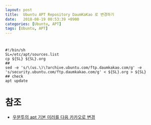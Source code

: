 ```yaml
---
layout: post
title:  Ubuntu APT Repository DaumKaKao 로 변경하기
date:   2018-08-19 00:53:39 +0900
categories: [Ubuntu, APT]
tags: [Ubuntu, APT]
---
```

# 
    #!/bin/sh
    SL=/etc/apt/sources.list
    cp ${SL} ${SL}.org
    ## 
    sed -e 's/\(us.\)\?archive.ubuntu.com/ftp.daumkakao.com/g' -e 's/security.ubuntu.com/ftp.daumkakao.com/g' < ${SL}.org > ${SL}
    ## check
    apt update

# 참조
* [우분투의 apt 기본 미러를 다음 카카오로 변경](https://gist.github.com/lesstif/8185f143ba7b8881e767900b1c8e98ad)